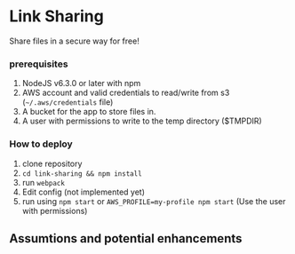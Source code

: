 # Link Sharing
Share files in a secure way for free!
### prerequisites
1. NodeJS v6.3.0 or later with npm
2. AWS account and valid credentials to read/write from s3 (`~/.aws/credentials` file)
3. A bucket for the app to store files in.
4. A user with permissions to write to the temp directory ($TMPDIR)

### How to deploy
1. clone repository
2. `cd link-sharing && npm install`
3. run `webpack`
4. Edit config (not implemented yet) 
5. run using `npm start` or `AWS_PROFILE=my-profile npm start` (Use the user with permissions)

## Assumtions and potential enhancements
